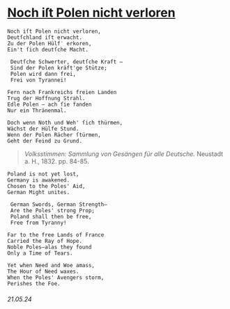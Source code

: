 # [Noch iſt Polen nicht verloren](https://open.spotify.com/track/04bNuHKHBig4OmprYyd4C5)
```
Noch iſt Polen nicht verloren,
Deutſchland iſt erwacht.
Zu der Polen Hülf′ erkoren,
Ein't ſich deutſche Macht.

 Deutſche Schwerter, deutſche Kraft —
 Sind der Polen kräft'ge Stütze;
 Polen wird dann frei,
 Frei von Tyrannei!

Fern nach Frankreichs freien Landen
Trug der Hoffnung Strahl.
Edle Polen — ach ſie fanden
Nur ein Thränenmal.

Doch wenn Noth und Weh' ſich thürmen,
Wächst der Hülfe Stund.
Wenn der Polen Rächer ſtürmen,
Geht der Feind zu Grund.
```
> *Volksstimmen: Sammlung von Gesängen für alle Deutsche.* Neustadt a. H., 1832. pp. 84-85.
```
Poland is not yet lost,
Germany is awakened.
Chosen to the Poles' Aid,
German Might unites.

 German Swords, German Strength—
 Are the Poles' strong Prop;
 Poland shall then be free,
 Free from Tyranny!

Far to the free Lands of France
Carried the Ray of Hope.
Noble Poles—alas they found
Only a Time of Tears.

Yet when Need and Woe amass,
The Hour of Need waxes.
When the Poles' Avengers storm,
Perishes the Foe.
```
###### 21.05.24
